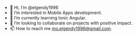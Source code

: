- 👋 Hi, I’m @elgendy1996
- 👀 I’m interested in Mobile Apps development.
- 🌱 I’m currently learning Ionic Angular.
- 💞️ I’m looking to collaborate on projects with positive impact.
- 📫 How to reach me mo.elgendy1996@gmail.com.

<!---
elgendy1996/elgendy1996 is a ✨ special ✨ repository because its `README.md` (this file) appears on your GitHub profile.
You can click the Preview link to take a look at your changes.
--->
